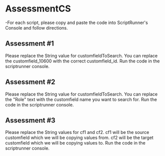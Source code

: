 # AssessmentCS

-For each script, please copy and paste the code into ScriptRunner's Console and follow directions.

## Assessment #1

Please replace the String value for customfieldToSearch. You can replace the customfield_10600 with the correct customfield_id.
Run the code in the scriptrunner console.

## Assessment #2

Please replace the String value for customfieldToSearch. You can replace the "Role" text with the customfield name you want to search for.
Run the code in the scriptrunner console.

## Assessment #3

Please replace the String values for cf1 and cf2. cf1 will be the source customfield which we will be copying values from. cf2 will be the target customfield which we will be copying values to.
Run the code in the scriptrunner console.
